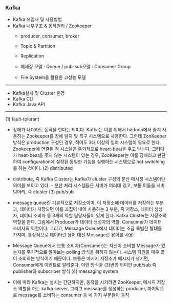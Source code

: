 ### Kafka
- Kafka 쓰임새 및 사용방법
- Kafka 내부구조 & 동작원리 / Zookeeper
   - producer, consumer, broker
   - Topic & Partition
   - Replication

   - 메세징 모델 : Queue / pub-sub모델 : Consumer Group
   - File System을 활용한 고성능 모델

---

- Kafka설치 및 Cluster 운영
- Kafka CLI
- Kafka Java API


---

(1) fault-tolerant
-  장애가 나더라도 동작을 한다는 의미다. Kafka는 이를 위해서 hadoop에서 즐겨 사용하는 Zookeeper를 장애 탐지 및 복구 시스템으로 사용한다. 그런데 ZooKeeper 방식은 production 구성인 경우, 적어도 3대 이상의 잉여 시스템이 필요로 한다. Zookeeper에 연결된 각 시스템은 주기적으로 heart-beat을 주고 받는다. 그러다가 heat-beat을 주지 않는 시스템이 있는 경우, ZooKeeper는 이를 장애라고 판단하여 configuration에 설정된 동일한 기능을 실행하는 시스템으로 hot switching를 하는 것이다.
(2) distributed
-  distribute, 즉 Kafka Cluster는 Kafka가 cluster 구성의 분산 메시징 시스템이란 의미를 보이고 있다. - 분산 처리 시스템들은 서버가 여러대 있고, 보통 이들을 서버 덩어리, 즉 cluster
(3) pub/sub
-  message queue란 기본적으로 저장소이며, 이 저장소에 데이터를 저장하는 부분과, 데이터가 저장되면 이를 끄집어 내어 사용하는 3 부분, 즉 저장소, 데이터 생성자, 데이터 소비자 등 3개의 역할 담당자들이 있게 된다. Kafka Cluster는 저장소의 역할을 한다. 그림에서 Producer가 데이터 생성자의 역할, Consumer가 데이터 소비자의 역할이다. 그리고, Message Queue에서 데이터는 조금 특별한 형태를 가지며, 통상적으로 데이터란 용어 대신 Message란 용어를 사용

-  Message Queue에서 보통 소비자(Consumer)는 자신이 소비할 Message가 있는지를 주기적으로 알아보는 polling 방식을 취하지 않는다. 시스템 자원을 매우 많이 소비하는 방식이기 때문이다. 보통은 메시지 저장소가 메시지가 생기면, Consumer에게 이벤트로 알려준다. 이런 방식을 (3)번의 의미인 pub/sub 즉 publisher와 subscriber 방식
(4) messaging system
- 이에 따라 Kafka는 설치는 간단하지만, 동작을 시키려면 ZooKeeper, 메시지 저장소 역할을 하는 kafka server, 그리고 message를 생성하는 producer, 마지막으로 message를 소비하는 consumer 등 네 가지 부분들이 동작
